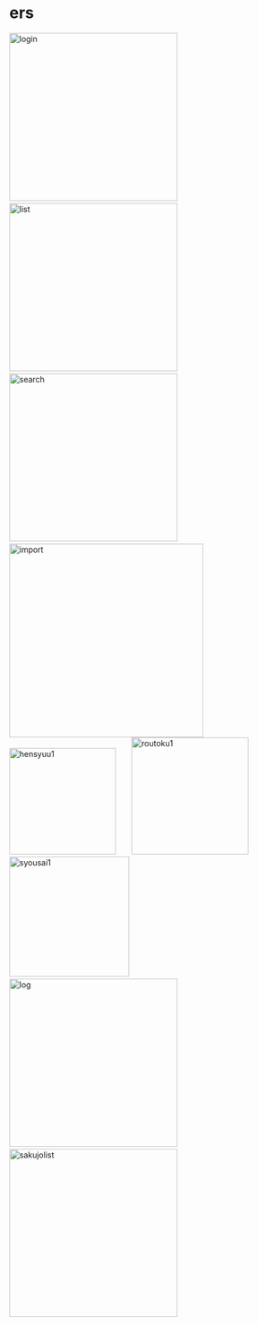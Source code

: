 # ers






<img width="300" alt="login" src="https://user-images.githubusercontent.com/98932123/183318262-49579473-f1ca-4abe-a445-ff31b03a9d6c.png">　 <img width="300" alt="list" src="https://user-images.githubusercontent.com/98932123/183318328-e1f0a4d3-0e01-4983-b20e-5a07e7aaa54d.png">　 <img width="300" alt="search" src="https://user-images.githubusercontent.com/98932123/183318356-ac35c8f9-d944-4a24-92c5-c3f4304f9055.png"> 　<img width="346" alt="import" src="https://user-images.githubusercontent.com/98932123/183318433-d19fd0b5-14d8-4246-aabf-8bdad6cc20f1.png"> 
<img width="190" alt="hensyuu1" src="https://user-images.githubusercontent.com/98932123/183318429-b9505101-580e-44a9-b6ab-4fb4ac213f21.png">　　<img width="209" alt="routoku1" src="https://user-images.githubusercontent.com/98932123/183318417-aab58c01-e77c-4f30-82b9-348a25a947a3.png">　　<img width="214" alt="syousai1" src="https://user-images.githubusercontent.com/98932123/183318968-b8ad83aa-ebe1-4b38-8715-34b49d51e8e8.png">　　<img width="300" alt="log" src="https://user-images.githubusercontent.com/98932123/183318715-64243246-a145-4ace-9f93-e69b841cf152.png">　　<img width="300" alt="sakujolist" src="https://user-images.githubusercontent.com/98932123/183318721-3145a4e4-df5e-47fa-a44f-1b94e081bb6a.png">






